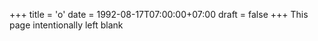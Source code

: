 +++
title = 'o'
date = 1992-08-17T07:00:00+07:00
draft = false
+++
This page intentionally left blank
<!--more-->
